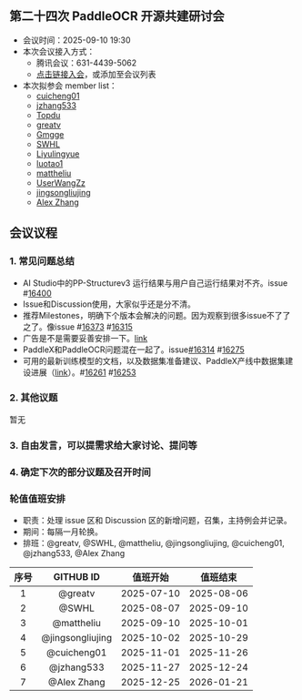 ## 第二十四次 PaddleOCR 开源共建研讨会

* 会议时间：2025-09-10 19:30
* 本次会议接入方式：
    * 腾讯会议：631-4439-5062
    * [点击链接入会](https://meeting.tencent.com/dm/ZFE1oGdfaigO)，或添加至会议列表
* 本次拟参会 member list：
    * [cuicheng01](https://github.com/cuicheng01)
    * [jzhang533](https://github.com/jzhang533)
    * [Topdu](https://github.com/Topdu)
    * [greatv](https://github.com/greatv)
    * [Gmgge](https://github.com/Gmgge)
    * [SWHL](https://github.com/SWHL)
    * [Liyulingyue](https://github.com/Liyulingyue)
    * [luotao1](https://github.com/luotao1)
    * [mattheliu](https://github.com/mattheliu)
    * [UserWangZz](https://github.com/UserWangZz)
    * [jingsongliujing](https://github.com/jingsongliujing)
    * [Alex Zhang](https://github.com/openvino-book)

## 会议议程

### 1. 常见问题总结

- AI Studio中的PP-Structurev3 运行结果与用户自己运行结果对不齐。issue #[16400](https://github.com/PaddlePaddle/PaddleOCR/issues/16400)
- Issue和Discussion使用，大家似乎还是分不清。
- 推荐Milestones，明确下个版本会解决的问题。因为观察到很多issue不了了之了。像issue #[16373](https://github.com/PaddlePaddle/PaddleOCR/issues/16373) #[16315](https://github.com/PaddlePaddle/PaddleOCR/issues/16315)
- 广告是不是需要妥善安排一下。[link](https://github.com/PaddlePaddle/PaddleOCR/issues/16322)
- PaddleX和PaddleOCR问题混在一起了。issue[#16314](https://github.com/PaddlePaddle/PaddleOCR/issues/16314) #[16275](https://github.com/PaddlePaddle/PaddleOCR/issues/16275)
- 可用的最新训练模型的文档，以及数据集准备建议、PaddleX产线中数据集建设进展（[link](https://aistudio.baidu.com/pipeline/mine/productionLineDataSet)）。#[16261](https://github.com/PaddlePaddle/PaddleOCR/issues/16261) #[16253](https://github.com/PaddlePaddle/PaddleOCR/issues/16253)

### 2. 其他议题

暂无


### 3. 自由发言，可以提需求给大家讨论、提问等

### 4. 确定下次的部分议题及召开时间

### 轮值值班安排

- 职责：处理 issue 区和 Discussion 区的新增问题，召集，主持例会并记录。
- 期间：每隔一月轮换。
- 排班：@greatv, @SWHL, @mattheliu, @jingsongliujing, @cuicheng01, @jzhang533, @Alex Zhang

序号|GITHUB ID|值班开始|值班结束
:------:|:------:|:------:|:------:
1|@greatv|2025-07-10|2025-08-06
2|@SWHL |2025-08-07|2025-09-10
3|@mattheliu |2025-09-10|2025-10-01
4|@jingsongliujing |2025-10-02|2025-10-29
5|@cuicheng01 |2025-11-01|2025-11-26
6|@jzhang533 |2025-11-27|2025-12-24
7|@Alex Zhang |2025-12-25|2026-01-21
